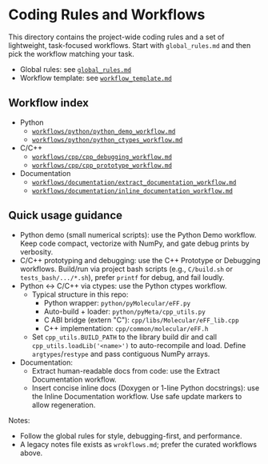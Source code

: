 # Coding Rules and Workflows

This directory contains the project-wide coding rules and a set of lightweight, task-focused workflows. Start with `global_rules.md` and then pick the workflow matching your task.

- Global rules: see [`global_rules.md`](./global_rules.md)
- Workflow template: see [`workflow_template.md`](./workflow_template.md)

## Workflow index

- Python
  - [`workflows/python/python_demo_workflow.md`](./workflows/python/python_demo_workflow.md)
  - [`workflows/python/python_ctypes_workflow.md`](./workflows/python/python_ctypes_workflow.md)
- C/C++
  - [`workflows/cpp/cpp_debugging_workflow.md`](./workflows/cpp/cpp_debugging_workflow.md)
  - [`workflows/cpp/cpp_prototype_workflow.md`](./workflows/cpp/cpp_prototype_workflow.md)
- Documentation
  - [`workflows/documentation/extract_documentation_workflow.md`](./workflows/documentation/extract_documentation_workflow.md)
  - [`workflows/documentation/inline_documentation_workflow.md`](./workflows/documentation/inline_documentation_workflow.md)

## Quick usage guidance

- Python demo (small numerical scripts): use the Python Demo workflow. Keep code compact, vectorize with NumPy, and gate debug prints by verbosity.
- C/C++ prototyping and debugging: use the C++ Prototype or Debugging workflows. Build/run via project bash scripts (e.g., `C/build.sh` or `tests_bash/.../*.sh`), prefer `printf` for debug, and fail loudly.
- Python ↔ C/C++ via ctypes: use the Python ctypes workflow.
  - Typical structure in this repo:
    - Python wrapper: `python/pyMolecular/eFF.py`
    - Auto-build + loader: `python/pyMeta/cpp_utils.py`
    - C ABI bridge (extern "C"): `cpp/libs/Molecular/eFF_lib.cpp`
    - C++ implementation: `cpp/common/molecular/eFF.h`
  - Set `cpp_utils.BUILD_PATH` to the library build dir and call `cpp_utils.loadLib('<name>')` to auto-recompile and load. Define `argtypes`/`restype` and pass contiguous NumPy arrays.
- Documentation:
  - Extract human-readable docs from code: use the Extract Documentation workflow.
  - Insert concise inline docs (Doxygen or 1-line Python docstrings): use the Inline Documentation workflow. Use safe update markers to allow regeneration.

Notes:
- Follow the global rules for style, debugging-first, and performance.
- A legacy notes file exists as `wrokflows.md`; prefer the curated workflows above.
